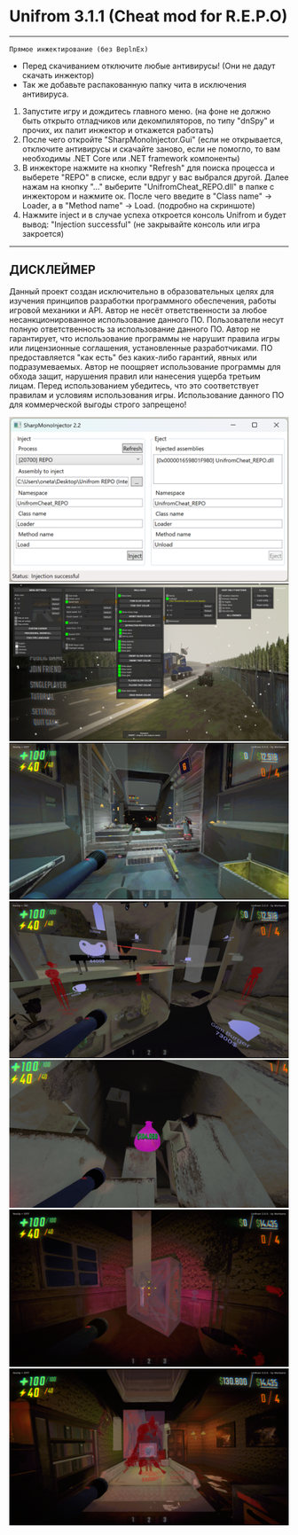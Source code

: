 # Unifrom 3.1.1 (Cheat mod for R.E.P.O)
------------------------------------------
```
Прямое инжектирование (без BeplnEx)
```
- Перед скачиванием отключите любые антивирусы! (Они не дадут скачать инжектор)
- Так же добавьте распакованную папку чита в исключения антивируса.
1) Запустите игру и дождитесь главного меню. (на фоне не должно быть открыто отладчиков или декомпиляторов, по типу "dnSpy" и прочих, их палит инжектор и откажется работать)
2) После чего откройте "SharpMonoInjector.Gui" (если не открывается, отключите антивирусы и скачайте заново, если не помогло, то вам необходимы .NET Core или .NET framework компоненты)
3) В инжекторе нажмите на кнопку "Refresh" для поиска процесса и выберете "REPO" в списке, если вдруг у вас выбрался другой. Далее нажам на кнопку "..." выберите "UnifromCheat_REPO.dll" в папке с инжектором и нажмите ок. После чего введите в "Class name" -> Loader, а в "Method name" -> Load. (подробно на скриншоте)
4) Нажмите inject и в случае успеха откроется консоль Unifrom и будет вывод: "Injection successful" (не закрывайте консоль или игра закроется)
------------------------------------------

<b>ДИСКЛЕЙМЕР</b>
------------------------------------------
Данный проект создан исключительно в образовательных целях для изучения принципов разработки программного обеспечения, работы игровой механики и API. Автор не несёт ответственности за любое несанкционированное использование данного ПО. Пользователи несут полную ответственность за использование данного ПО. Автор не гарантирует, что использование программы не нарушит правила игры или лицензионные соглашения, установленные разработчиками. ПО предоставляется "как есть" без каких-либо гарантий, явных или подразумеваемых. Автор не поощряет использование программы для обхода защит, нарушения правил или нанесения ущерба третьим лицам. Перед использованием убедитесь, что это соответствует правилам и условиям использования игры. Использование данного ПО для коммерческой выгоды строго запрещено!

![Описание картинки](images/loader_screen.png)
![Описание картинки](images/main_menu.png)
![Описание картинки](images/screen1.png)
![Описание картинки](images/screen2.png)
![Описание картинки](images/screen3.png)
![Описание картинки](images/screen4.png) 
![Описание картинки](images/screen5.png) 
